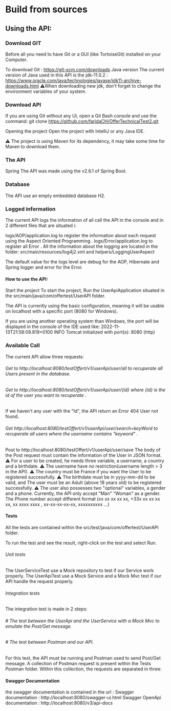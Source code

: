 # Build from sources

## Using the API:

### Download GIT

Before all you need to have Git or a GUI (like TortoiseGit) installed on your Computer.

To download Git : https://git-scm.com/downloads
Java version The current version of Java used in this API is the
jdk-11.0.2 : https://www.oracle.com/java/technologies/javase/jdk11-archive-downloads.html
⚠️When downloading new jdk, don't forget to change the environment variables of your system.

### Download API

If you are using Git without any UI, open a Git Bash console and use the command: git
clone https://github.com/faridaCH/OfferTechnicalTest2.git

Opening the project Open the project with IntelliJ or any Java IDE.

⚠️ The project is using Maven for its dependency, it may take some time for Maven to download them.

### The API

Spring The API was made using the v2.6.1 of Spring Boot.

### Database

The API use an empty embedded database H2.

### Logged information

The current API logs the information of all call the API in the console and in 2 different files that are situated i:

logs/AOP/application.log to register the information about each request using the Aspect Oriented Programming .
logs/Error/application.log to register all Error . All the information about the logging are located in the folder:
src/main/resources/log4j2.xml and helpers/LoggingUserAspect

The default value for the logs level are debug for the AOP, Hibernate and Spring logger and error for the Error.

#### How to use the API:

Start the project To start the project, Run the UserApiApplication situated in the src/main/java/com/offertest/UserAPI
folder.

The API is currently using the basic configuration, meaning it will be usable on localhost with a specific port (8080
for Windows).

If you are using another operating system than Windows, the port will be displayed in the console of the IDE used like:
2022-11-13T21:58:09.819+0100 INFO Tomcat initialized with port(s): 8080 (http)

### Available Call

The current API allow three requests:

###### Get to http://localhost:8080/testOffert/v1/userApi/user/all to recuperate  all  Users present in the database.

###### Get to http://localhost:8080/testOffert/v1/userApi/user/{id} where {id} is the id of the user you want to recuperate .

If we haven't any user with the "Id", the API return an Error 404 User not found.

###### Get http://localhost:8080/testOffert/v1/userApi/user/search=keyWord  to recuperate all users  where  the username contains "keyword" .

Post to http://localhost:8080/testOffert/v1/userApi/user/save
The body of the Post request must contain the information of the User in JSON format. ⚠ For a user to be created, he
needs three variable, a username, a country and a birthdate. ⚠ The username have no restriction(username length > 3 in
the API). ⚠ The country must be France if you want the User to be registered successfully. ⚠ The birthdate must be in
yyyy-mm-dd to be valid, and The user must be an Adult (above 18 years old) to be registered successfully. ⚠ The user
also possesses two "optional" variables, a gender and a phone. Currently, the API only accept "Man"  "Woman"  as a
gender. The Phone number accept different format (xx xx xx xx xx, +33x xx xx xx xx, xx xxxx xxxx , xx-xx-xx-xx-xx,
xxxxxxxxxx ...)

#### Tests 

All the tests are contained within the src/test/java/com/offertest/UserAPI folder.

To run the test and see the result, right-click on the test and select Run.

###### Unit tests

The UserServiceTest use a Mock repository to test if our Service work properly. The UserApiTest use a Mock Service and a
Mock Mvc test if our API handle the request properly.

###### Integration tests

The integration test is made in 2 steps:

###### # The test between the UserApi and the UserService with a Mock Mvc to emulate the Post/Get message.

###### # The test between Postman and our API.

For this test, the API must be running and Postman used to send Post/Get message. A collection of Postman request is
present within the Tests Postman folder. Within this collection, the requests are separated in three:

#### Swagger Documentation

the swagger documentation is contained in the url :
Swagger documentation : http://localhost:8080/swagger-ui.html
 Swagger OpenApi documentation : http://localhost:8080/v3/api-docs
